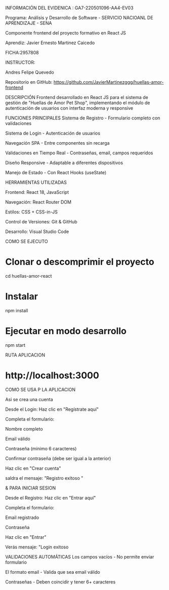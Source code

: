   INFORMACIÓN DEL EVIDENICA : GA7-220501096-AA4-EV03

Programa: Análisis y Desarrollo de Software - SERVICIO NACIOANL DE APRENDIZAJE - SENA

Componente frontend del proyecto formativo en React JS

Aprendiz: Javier Ernesto Martinez Caicedo

FICHA:2957808

INSTRUCTOR:

Andres Felipe Quevedo

Repositorio en GitHub: https://github.com/JavierMartinezggg/huellas-amor-frontend




DESCRIPCIÓN
Frontend desarrollado en React JS para el sistema de gestión de "Huellas de Amor Pet Shop", implementando el módulo de autenticación de usuarios con interfaz moderna y responsive


FUNCIONES PRINCIPALES
Sistema de Registro - Formulario completo con validaciones

Sistema de Login - Autenticación de usuarios

Navegación SPA - Entre componentes sin recarga

Validaciones en Tiempo Real - Contraseñas, email, campos requeridos

Diseño Responsive - Adaptable a diferentes dispositivos

Manejo de Estado - Con React Hooks (useState)

HERRAMIENTAS UTILIZADAS

Frontend: React 18, JavaScript 

Navegación: React Router DOM

Estilos: CSS + CSS-in-JS

Control de Versiones: Git & GitHub

Desarrollo: Visual Studio Code

COMO SE EJECUTO
# Clonar o descomprimir el proyecto
cd huellas-amor-react

# Instalar
npm install

# Ejecutar en modo desarrollo
npm start

RUTA APLICACION 
# http://localhost:3000

COMO SE USA P LA APLICACION
 
 Asi se crea una cuenta

Desde el Login: Haz clic en "Regístrate aquí"

Completa el formulario:

 Nombre completo 

 Email válido 

 Contraseña (mínimo 6 caracteres)

 Confirmar contraseña (debe ser igual a la anterior)

Haz clic en "Crear cuenta"

saldra el mensaje: "Registro exitoso "

& PARA INICIAR SESION 

Desde el Registro: Haz clic en "Entrar aquí"

Completa el formulario:

 Email registrado

 Contraseña

Haz clic en "Entrar"

Verás mensaje: "Login exitoso 

 VALIDACIONES AUTOMÁTICAS
Los campos vacíos - No permite enviar formulario

El formato email - Valida que sea email válido

 Contraseñas - Deben coincidir y tener 6+ caracteres

 